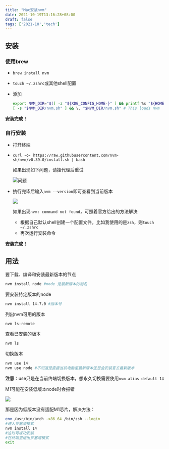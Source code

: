 ```yaml
---
title: "Mac安装nvm"
date: 2021-10-19T13:16:28+08:00
draft: false
tags: ['2021-10','tech']
---
```


## 安装

### 使用brew

* `brew install nvm`

* `touch ~/.zshrc`或其他shell配置

* 添加

  ```bash
  export NVM_DIR="$([ -z "${XDG_CONFIG_HOME-}" ] && printf %s "${HOME}/.nvm" || printf %s "${XDG_CONFIG_HOME}/nvm")"
  [ -s "$NVM_DIR/nvm.sh" ] && \. "$NVM_DIR/nvm.sh" # This loads nvm
  ```



**安装完成！**



### 自行安装

* 打开终端

* `curl -o- https://raw.githubusercontent.com/nvm-sh/nvm/v0.39.0/install.sh | bash`

  如果出现如下问题，请挂代理后重试

  ![问题](https://images.mua.blue/images/2021/10/19/2021-10-19-13.23.39.png)

* 执行完毕后输入`nvm --version`即可查看到当前版本

  ![](https://images.mua.blue/images/2021/10/19/2021-10-19-13.28.31.png)

  如果出现`nvm: command not found`，可照着官方给出的方法解决

  * 根据自己默认shell创建一个配置文件，比如我使用的是`zsh`，则`touch ~/.zshrc`
  * 再次运行安装命令



**安装完成！**



## 用法

要下载、编译和安装最新版本的节点

```bash
nvm install node #node 是最新版本的别名
```

要安装特定版本的node

```bash
nvm install 14.7.0 #版本号
```

列出nvm可用的版本

```bash
nvm ls-remote
```

查看已安装的版本

```bash
nvm ls
```

切换版本

```bash
nvm use 14
nvm use node #不知道是直接当前电脑里最新版本还是会安装官方最新版本
```

**注意**：use只是在当前终端切换版本，想永久切换需要使用`nvm alias default 14`



M1可能在安装低版本node时会报错

![](https://images.mua.blue/images/2021/10/19/2021-10-19-14.03.48.png)

那是因为低版本没有适配M1芯片，解决方法：

```bash
env /usr/bin/arch -x86_64 /bin/zsh --login
#进入罗塞塔模式
nvm install 14
#这时可成功安装
#在终端里退出罗塞塔模式
exit
```




